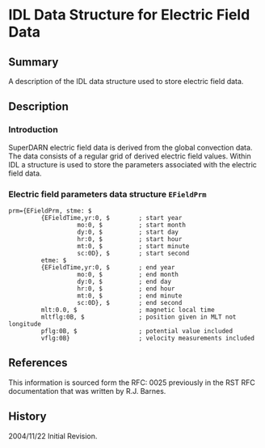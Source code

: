 <!--
(C) copyright VT SuperDARN, Virginia Polytechnic Institute & State University
author: Kevin Sterne
-->

# IDL Data Structure for Electric Field Data

## Summary

A description of the IDL data structure used to store electric field data.

## Description

### Introduction

SuperDARN electric field data is derived from the global convection data. The data consists of a regular grid of derived electric field values. Within IDL a structure is used to store the parameters associated with the electric field data.

### Electric field parameters data structure `EFieldPrm`
```
prm={EFieldPrm, stme: $
         {EFieldTime,yr:0, $        ; start year
                   mo:0, $          ; start month
                   dy:0, $          ; start day
                   hr:0, $          ; start hour
                   mt:0, $          ; start minute
                   sc:0D}, $        ; start second
         etme: $
         {EFieldTime,yr:0, $        ; end year
                   mo:0, $          ; end month
                   dy:0, $          ; end day
                   hr:0, $          ; end hour
                   mt:0, $          ; end minute
                   sc:0D}, $        ; end second
         mlt:0.0, $                 ; magnetic local time
         mltflg:0B, $               ; position given in MLT not longitude
         pflg:0B, $                 ; potential value included
         vflg:0B}                   ; velocity measurements included
```

## References

This information is sourced form the RFC: 0025 previously in the RST RFC documentation that was written by R.J. Barnes.

## History

2004/11/22  Initial Revision.
